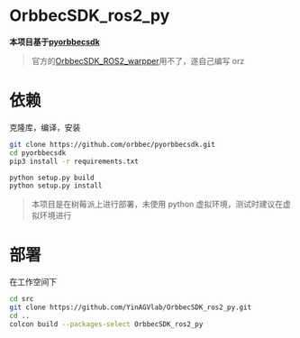 # OrbbecSDK_ros2_py

**本项目基于[pyorbbecsdk](https://github.com/orbbec/pyorbbecsdk)**

> 官方的[OrbbecSDK_ROS2_warpper](https://github.com/orbbec/OrbbecSDK_ROS2)用不了，遂自己编写 orz

# 依赖

克隆库，编译，安装

```bash
git clone https://github.com/orbbec/pyorbbecsdk.git
cd pyorbbecsdk
pip3 install -r requirements.txt

python setup.py build
python setup.py install
```

> 本项目是在树莓派上进行部署，未使用 python 虚拟环境，测试时建议在虚拟环境进行

# 部署

在工作空间下

```bash
cd src
git clone https://github.com/YinAGVlab/OrbbecSDK_ros2_py.git
cd ..
colcon build --packages-select OrbbecSDK_ros2_py
```

